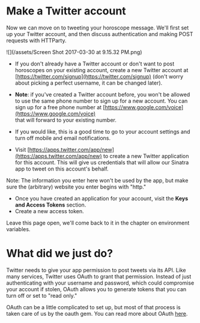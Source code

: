 # Make a Twitter account
Now we can move on to tweeting your horoscope message. We'll first set up your Twitter account, and then discuss authentication and making POST requests with HTTParty.

![](/assets/Screen Shot 2017-03-30 at 9.15.32 PM.png)

* If you don't already have a Twitter account or don't want to post horoscopes on your existing account, create a new Twitter account at [https://twitter.com/signup](https://twitter.com/signup) \(don't worry about picking a perfect username, it can be changed later\).

* **Note**: if you've created a Twitter account before, you won't be allowed to use the same phone number to sign up for a new account. You can sign up for a free phone number at [https://www.google.com/voice](https://www.google.com/voice)  
  that will forward to your existing number.

* If you would like, this is a good time to go to your account settings and turn off mobile and email notifications.

* Visit [https://apps.twitter.com/app/new](https://apps.twitter.com/app/new) to create a new Twitter application for this account. This will give us credentials that will allow our Sinatra app to tweet on this account's behalf.

Note: The information you enter here won't be used by the app, but make sure the \(arbitrary\) website you enter begins with "http."

* Once you have created an application for your account, visit the **Keys and Access Tokens** section.
* Create a new access token.

Leave this page open, we'll come back to it in the chapter on environment variables.

# What did we just do?

Twitter needs to give your app permission to post tweets via its API. Like many services, Twitter uses OAuth to grant that permission. Instead of just authenticating with your username and password, which could compromise your account if stolen, OAuth allows you to generate tokens that you can turn off or set to "read only."

OAuth can be a little complicated to set up, but most of that process is taken care of us by the oauth gem. You can read more about OAuth [here](http://oauth.net/).

